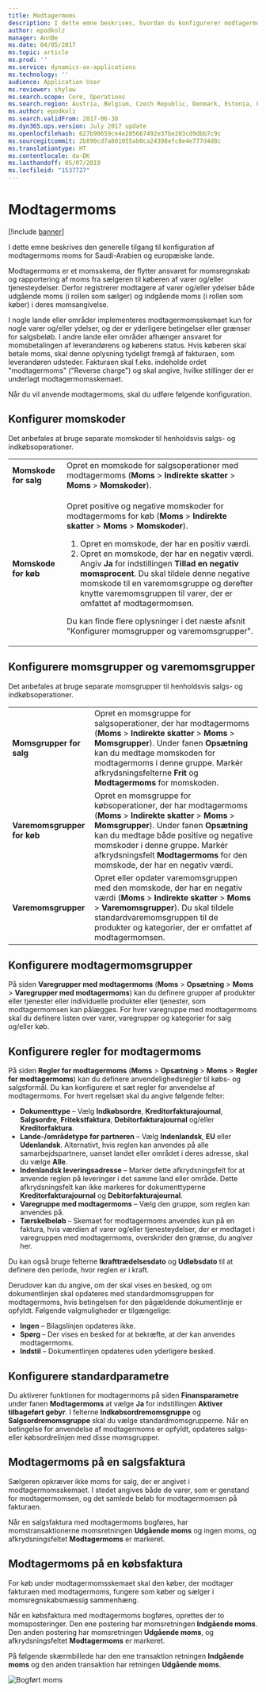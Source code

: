 ```yaml
---
title: Modtagermoms
description: I dette emne beskrives, hvordan du konfigurerer modtagermoms for europæiske lande og Saudi-Arabien.
author: epodkolz
manager: AnnBe
ms.date: 04/05/2017
ms.topic: article
ms.prod: ''
ms.service: dynamics-ax-applications
ms.technology: ''
audience: Application User
ms.reviewer: shylaw
ms.search.scope: Core, Operations
ms.search.region: Austria, Belgium, Czech Republic, Denmark, Estonia, Finland, France, Germany, Hungary, Ireland, Italy, Latvia, Lithuania, Netherlands, Poland, Saudi Arabia, Spain, Sweden, United Kingdom
ms.author: epodkolz
ms.search.validFrom: 2017-06-30
ms.dyn365.ops.version: July 2017 update
ms.openlocfilehash: 627b90659ce4e285667492e37be203cd9dbb7c9c
ms.sourcegitcommit: 2b890cd7a801055ab0ca24398efc8e4e777d4d8c
ms.translationtype: HT
ms.contentlocale: da-DK
ms.lasthandoff: 05/07/2019
ms.locfileid: "1537727"
---
```

# <a name="reverse-charge-vat"></a>Modtagermoms


[!include [banner](../includes/banner.md)]


I dette emne beskrives den generelle tilgang til konfiguration af modtagermoms moms for Saudi-Arabien og europæiske lande.

Modtagermoms er et momsskema, der flytter ansvaret for momsregnskab og rapportering af moms fra sælgeren til køberen af varer og/eller tjenesteydelser. Derfor registrerer modtagere af varer og/eller ydelser både udgående moms (i rollen som sælger) og indgående moms (i rollen som køber) i deres momsangivelse.

I nogle lande eller områder implementeres modtagermomsskemaet kun for nogle varer og/eller ydelser, og der er yderligere betingelser eller grænser for salgsbeløb. I andre lande eller områder afhænger ansvaret for momsbetalingen af leverandørens og køberens status. Hvis køberen skal betale moms, skal denne oplysning tydeligt fremgå af fakturaen, som leverandøren udsteder. Fakturaen skal f.eks. indeholde ordet "modtagermoms" ("Reverse charge") og skal angive, hvilke stillinger der er underlagt modtagermomsskemaet. 

Når du vil anvende modtagermoms, skal du udføre følgende konfiguration.

## <a name="set-up-sales-tax-codes"></a>Konfigurer momskoder
Det anbefales at bruge separate momskoder til henholdsvis salgs- og indkøbsoperationer.

<table>
<body>
<tr>
<td><strong>Momskode for salg</strong></td>
<td>Opret en momskode for salgsoperationer med modtagermoms (<strong>Moms</strong> &gt; <strong>Indirekte skatter</strong> &gt; <strong>Moms</strong> &gt; <strong>Momskoder</strong>).
</td>
</tr>
<tr>
<td><strong>Momskode for køb</strong></td>
<td><p>Opret positive og negative momskoder for modtagermoms for køb (<strong>Moms</strong> &gt; <strong>Indirekte skatter</strong> &gt; <strong>Moms</strong> &gt; <strong>Momskoder</strong>).</p>
<ol>
<li>Opret en momskode, der har en positiv værdi.</li>
<li>Opret en momskode, der har en negativ værdi. Angiv <strong>Ja</strong> for indstillingen <strong>Tillad en negativ momsprocent</strong>.
Du skal tildele denne negative momskode til en varemomsgruppe og derefter knytte varemomsgruppen til varer, der er omfattet af modtagermomsen.</li>
</ol>
<p>Du kan finde flere oplysninger i det næste afsnit &quot;Konfigurer momsgrupper og varemomsgrupper&quot;.</p>
</td>
</tr>
</tbody>
</table>

## <a name="set-up-sales-tax-groups-and-item-sales-tax-groups"></a>Konfigurere momsgrupper og varemomsgrupper
Det anbefales at bruge separate momsgrupper til henholdsvis salgs- og indkøbsoperationer.

<table>
<tr>
<td><strong>Momsgrupper for salg</strong></td>
<td>Opret en momsgruppe for salgsoperationer, der har modtagermoms (<strong>Moms</strong> &gt; <strong>Indirekte skatter</strong> &gt; <strong>Moms</strong> &gt; <strong>Momsgrupper</strong>). Under fanen <strong>Opsætning</strong> kan du medtage momskoden for modtagermoms i denne gruppe. Markér afkrydsningsfelterne <strong>Frit</strong> og <strong>Modtagermoms</strong> for momskoden.</td>
</tr>
<tr>
<td><strong>Varemomsgrupper for køb</strong></td>
<td>Opret en momsgruppe for købsoperationer, der har modtagermoms (<strong>Moms</strong> &gt; <strong>Indirekte skatter</strong> &gt; <strong>Moms</strong> &gt; <strong>Momsgrupper</strong>). Under fanen <strong>Opsætning</strong> kan du medtage både positive og negative momskoder i denne gruppe. Markér afkrydsningsfelt <strong>Modtagermoms</strong> for den momskode, der har en negativ værdi.</td>
</tr>
<tr>
<td><strong>Varemomsgrupper</strong></td>
<td>Opret eller opdater varemomsgruppen med den momskode, der har en negativ værdi (<strong>Moms</strong> &gt; <strong>Indirekte skatter</strong> &gt; <strong>Moms</strong> &gt; <strong>Varemomsgrupper</strong>). Du skal tildele standardvaremomsgruppen til de produkter og kategorier, der er omfattet af modtagermomsen.</td>
</tr>
</table>

## <a name="set-up-reverse-charge-groups"></a>Konfigurere modtagermomsgrupper
På siden **Varegrupper med modtagermoms** (**Moms** &gt; **Opsætning** &gt; **Moms** &gt; **Varegrupper med modtagermoms**) kan du definere grupper af produkter eller tjenester eller individuelle produkter eller tjenester, som modtagermomsen kan pålægges. For hver varegruppe med modtagermoms skal du definere listen over varer, varegrupper og kategorier for salg og/eller køb.

## <a name="set-up-reverse-charge-rules"></a>Konfigurere regler for modtagermoms
På siden **Regler for modtagermoms** (**Moms** &gt; **Opsætning** &gt; **Moms** &gt; **Regler for modtagermoms**) kan du definere anvendelighedsregler til købs- og salgsformål. Du kan konfigurere et sæt regler for anvendelse af modtagermoms. For hvert regelsæt skal du angive følgende felter:

- **Dokumenttype** – Vælg **Indkøbsordre**, **Kreditorfakturajournal**, **Salgsordre**, **Fritekstfaktura**, **Debitorfakturajournal** og/eller **Kreditorfaktura**.
- **Lande-/områdetype for partneren** – Vælg **Indenlandsk**, **EU** eller **Udenlandsk**. Alternativt, hvis reglen kan anvendes på alle samarbejdspartnere, uanset landet eller området i deres adresse, skal du vælge **Alle**.
- **Indenlandsk leveringsadresse** – Marker dette afkrydsningsfelt for at anvende reglen på leveringer i det samme land eller område. Dette afkrydsningsfelt kan ikke markeres for dokumenttyperne **Kreditorfakturajournal** og **Debitorfakturajournal**.
- **Varegruppe med modtagermoms** – Vælg den gruppe, som reglen kan anvendes på.
- **Tærskelbeløb** – Skemaet for modtagermoms anvendes kun på en faktura, hvis værdien af varer og/eller tjenesteydelser, der er medtaget i varegruppen med modtagermoms, overskrider den grænse, du angiver her.

Du kan også bruge felterne **Ikrafttrædelsesdato** og **Udløbsdato** til at definere den periode, hvor reglen er i kraft.

Derudover kan du angive, om der skal vises en besked, og om dokumentlinjen skal opdateres med standardmomsgruppen for modtagermoms, hvis betingelsen for den pågældende dokumentlinje er opfyldt. Følgende valgmuligheder er tilgængelige:

- **Ingen** – Bilagslinjen opdateres ikke.
- **Spørg** – Der vises en besked for at bekræfte, at der kan anvendes modtagermoms.
- **Indstil** – Dokumentlinjen opdateres uden yderligere besked.

## <a name="set-up-default-parameters"></a>Konfigurere standardparametre
Du aktiverer funktionen for modtagermoms på siden **Finansparametre** under fanen **Modtagermoms** at vælge **Ja** for indstillingen **Aktiver tilbageført gebyr**. I felterne **Indkøbsordremomsgruppe** og **Salgsordremomsgruppe** skal du vælge standardmomsgrupperne. Når en betingelse for anvendelse af modtagermoms er opfyldt, opdateres salgs- eller købsordrelinjen med disse momsgrupper.

## <a name="reverse-charge-on-a-sales-invoice"></a>Modtagermoms på en salgsfaktura
Sælgeren opkræver ikke moms for salg, der er angivet i modtagermomsskemaet. I stedet angives både de varer, som er genstand for modtagermomsen, og det samlede beløb for modtagermomsen på fakturaen.

Når en salgsfaktura med modtagermoms bogføres, har momstransaktionerne momsretningen **Udgående moms** og ingen moms, og afkrydsningsfeltet **Modtagermoms** er markeret.

## <a name="reverse-charge-on-a-purchase-invoice"></a>Modtagermoms på en købsfaktura
For køb under modtagermomsskemaet skal den køber, der modtager fakturaen med modtagermoms, fungere som køber og sælger i momsregnskabsmæssig sammenhæng.

Når en købsfaktura med modtagermoms bogføres, oprettes der to momsposteringer. Den ene postering har momsretningen **Indgående moms**. Den anden postering har momsretningen **Udgående moms**, og afkrydsningsfeltet **Modtagermoms** er markeret.

På følgende skærmbillede har den ene transaktion retningen **Indgående moms** og den anden transaktion har retningen **Udgående moms**. 

![Bogført moms](media/apac-sau-posted-sales-tax.png)
